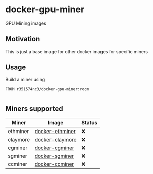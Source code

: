 # docker-gpu-miner
GPU Mining images

## Motivation

This is just a base image for other docker images for specific miners

## Usage

Build a miner using 
```
FROM r351574nc3/docker-gpu-miner:rocm


```

## Miners supported

| Miner    | Image                                                         | Status |
|----------|------------------------------------------------------------------|-----|
| ethminer | [docker-ethminer](https://github.com/r351574nc3/docker-ethminer) | :x: |
| claymore | [docker-claymore](https://github.com/r351574nc3/docker-claymore) | :x: |
| cgminer  | [docker-cgminer](https://github.com/r351574nc3/docker-cgminer)   | :x: |
| sgminer  | [docker-sgminer](https://github.com/r351574nc3/docker-sgminer)   | :x: |
| ccminer  | [docker-ccminer](https://github.com/r351574nc3/docker-ccminer)   | :x: |
